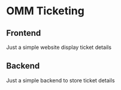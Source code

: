 # OMM Ticketing

## Frontend

Just a simple website display ticket details

## Backend

Just a simple backend to store ticket details
